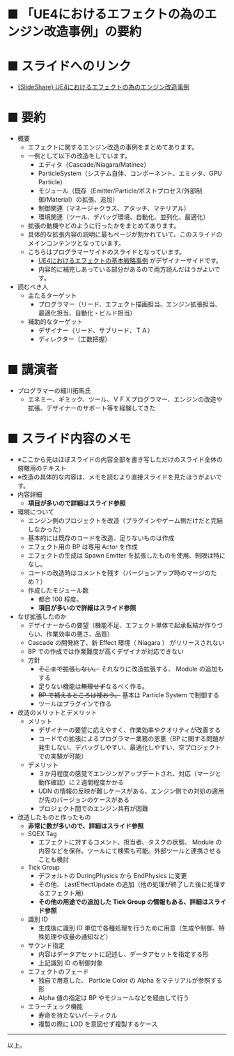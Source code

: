 # ■ 「UE4におけるエフェクトの為のエンジン改造事例」の要約

# ■ スライドへのリンク
* [{SlideShare} UE4におけるエフェクトの為のエンジン改造事例](https://www.slideshare.net/EpicGamesJapan/ue4-138425416)

# ■ 要約
* 概要
	* エフェクトに関するエンジン改造の事例をまとめてあります。
	* 一例として以下の改造をしています。
		* エディタ（Cascade/Niagara/Matinee）
		* ParticleSystem（システム自体、コンポーネント、エミッタ、GPU Particle）
		* モジュール（既存（Emitter/Particle/ポストプロセス/外部制御/Material）の拡張、追加）
		* 制御関連（マネージャクラス、アタッチ、マテリアル）
		* 環境関連（ツール、デバッグ環境、自動化、並列化、最適化）
	* 拡張の動機やどのように行ったかをまとめてあります。
	* 具体的な拡張内容の説明に最もページが割かれていて、このスライドのメインコンテンツとなっています。
	* こちらはプログラマーサイドのスライドとなっています。
		* [UE4におけるエフェクトの基本戦略事例](UE4におけるエフェクトの基本戦略事例.md) がデザイナーサイドです。
		* 内容的に補完しあっている部分があるので両方読んだほうがよいです。
* 読むべき人
	* 主たるターゲット
		* プログラマー（リード、エフェクト描画担当、エンジン拡張担当、最適化担当、自動化・ビルド担当）
	* 補助的なターゲット
		* デザイナー（リード、サブリード、ＴＡ）
		* ディレクター（工数把握）

# ■ 講演者
* プログラマーの細川拓馬氏
	* エネミー、ギミック、ツール、ＶＦＸプログラマー、エンジンの改造や拡張、デザイナーのサポート等を経験してきた

# ■ スライド内容のメモ
* ※ここから先はほぼスライドの内容全部を書き写しただけのスライド全体の俯瞰用のテキスト
* ※改造の具体的な内容は、メモを読むより直接スライドを見たほうがよいです。
* 内容詳細
	* **項目が多いので詳細はスライド参照**
* 環境について
	* エンジン側のプロジェクトを改造（プラグインやゲーム側だけだと完結しなかった）
	* 基本的には既存のコードを改造、足りないものは作成
	* エフェクト用の BP は専用 Actor を作成
	* エフェクトの生成は Spawn Emitter を拡張したものを使用、制限は特になし。
	* コードの改造時はコメントを残す（バージョンアップ時のマージのため？）
	* 作成したモジュール数
		* 都合 100 程度。
		* **項目が多いので詳細はスライド参照**
* なぜ拡張したのか
	* デザイナーからの要望（機能不足、エフェクト単体で起承転結が作りづらい、作業効率の悪さ、品質）
	* Cascade の開発終了、新 Effect 環境（ Niagara ） がリリースされない
	* BP での作成では作業難度が高くデザイナが対応できない
	* 方針
		* ~~そこまで拡張しない。~~ それなりに改造拡張する、 Module の追加もする
		* 足りない機能は~~無理せず~~なるべく作る。
		* ~~BP で補えるところは補おう。~~ 基本は Particle System で制御する
		* ツールはプラグインで作る
* 改造のメリットとデメリット
	* メリット
		* デザイナーの要望に応えやすく、作業効率やクオリティが改善する
		* コードでの拡張によるプログラマー業務の恩恵（BP に関する問題が発生しない、デバッグしやすい、最適化しやすい、空プロジェクトでの実験が可能）
	* デメリット
		* ３か月程度の感覚でエンジンがアップデートされ、対応（マージと動作確認）に２週間程度かかる
		* UDN の情報の反映が難しケースがある、エンジン側での対処の適用が先のバージョンのケースがある
		* プロジェクト間でのエンジン共有が困難
* 改造したものと作ったもの
	* **非常に数が多いので、詳細はスライド参照**
	* SQEX Tag
		* エフェクトに対するコメント、担当者、タスクの状態、 Module の内容などを保存。ツールにて検索も可能。外部ツールと連携させることも検討
	* Tick Group
		* デフォルトの DuringPhysics から EndPhysics に変更
		* その他、 LastEffectUpdate の追加（他の処理が終了した後に処理するエフェクト用）
		* **その他の用途での追加した Tick Group の情報もある、詳細はスライド参照**
	* 識別 ID
		* 生成後に識別 ID 単位で各種処理を行うために用意（生成や制御、特殊処理や収量の通知など）
	* サウンド指定
		* 内容はデータアセットに記述し、データアセットを指定する形
		* 上記識別 ID の制御対象
	* エフェクトのフェード
		* 独自で用意した、 Particle Color の Alpha をマテリアルが参照する形
		* Alpha 値の指定は BP やモジュールなどを経由して行う
	* エラーチェック機能
		* 寿命を持たないパーティクル
		* 複製の際に LOD を意図せず複製するケース

----
以上。
